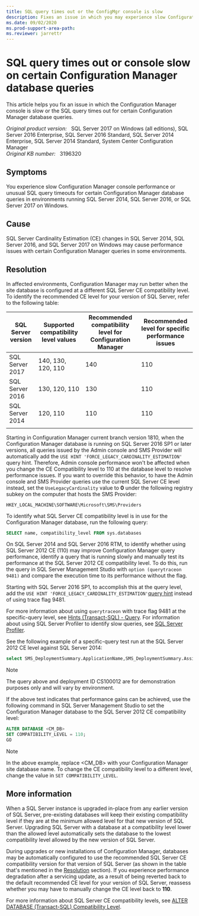 ```yaml
---
title: SQL query times out or the ConfigMgr console is slow
description: Fixes an issue in which you may experience slow Configuration Manager console performance or unusual SQL query timeouts for certain Configuration Manager database queries in environments running SQL Server 2017, SQL Server 2016, or SQL Server 2014.
ms.date: 09/02/2020
ms.prod-support-area-path:
ms.reviewer: jarrettr
---
```

# SQL query times out or console slow on certain Configuration Manager database queries

This article helps you fix an issue in which the Configuration Manager console is slow or the SQL query times out for certain Configuration Manager database queries.

_Original product version:_ &nbsp; SQL Server 2017 on Windows (all editions), SQL Server 2016 Enterprise, SQL Server 2016 Standard, SQL Server 2014 Enterprise, SQL Server 2014 Standard, System Center Configuration Manager  
_Original KB number:_ &nbsp; 3196320

## Symptoms

You experience slow Configuration Manager console performance or unusual SQL query timeouts for certain Configuration Manager database queries in environments running SQL Server 2014, SQL Server 2016, or SQL Server 2017 on Windows.

## Cause

SQL Server Cardinality Estimation (CE) changes in SQL Server 2014, SQL Server 2016, and SQL Server 2017 on Windows may cause performance issues with certain Configuration Manager queries in some environments.

## Resolution

In affected environments, Configuration Manager may run better when the site database is configured at a different SQL Server CE compatibility level. To identify the recommended CE level for your version of SQL Server, refer to the following table:

|SQL Server version|Supported compatibility level values|Recommended compatibility level for Configuration Manager|Recommended level for specific performance issues|
|---|---|---|---|
|SQL Server 2017|140, 130, 120, 110|140|110|
|SQL Server 2016|130, 120, 110|130|110|
|SQL Server 2014|120, 110|110|110|
|||||

Starting in Configuration Manager current branch version 1810, when the Configuration Manager database is running on SQL Server 2016 SP1 or later versions, all queries issued by the Admin console and SMS Provider will automatically add the `USE HINT 'FORCE_LEGACY_CARDINALITY_ESTIMATION'` query hint. Therefore, Admin console performance won't be affected when you change the CE Compatibility level to 110 at the database level to resolve performance issues. If you want to override this behavior, to have the Admin console and SMS Provider queries use the current SQL Server CE level instead, set the `UseLegacyCardinality` value to **0** under the following registry subkey on the computer that hosts the SMS Provider:

`HKEY_LOCAL_MACHINE\SOFTWARE\Microsoft\SMS\Providers`

To identify what SQL Server CE compatibility level is in use for the Configuration Manager database, run the following query:

```sql
SELECT name, compatibility_level FROM sys.databases
```

On SQL Server 2014 and SQL Server 2016 RTM, to identify whether using SQL Server 2012 CE (110) may improve Configuration Manager query performance, identify a query that is running slowly and manually test its performance at the SQL Server 2012 CE compatibility level. To do this, run the query in SQL Server Management Studio with `option (querytraceon 9481)` and compare the execution time to its performance without the flag.

Starting with SQL Server 2016 SP1, to accomplish this at the query level, add the `USE HINT 'FORCE_LEGACY_CARDINALITY_ESTIMATION'`[query hint](/sql/t-sql/queries/hints-transact-sql-query) instead of using trace flag 9481.

For more information about using `querytraceon` with trace flag 9481 at the specific-query level, see [Hints (Transact-SQL) - Query](/sql/t-sql/queries/hints-transact-sql-query). For information about using SQL Server Profiler to identify slow queries, see [SQL Server Profiler](/sql/tools/sql-server-profiler/sql-server-profiler).

See the following example of a specific-query test run at the SQL Server 2012 CE level against SQL Server 2014:

```sql
select SMS_DeploymentSummary.ApplicationName,SMS_DeploymentSummary.AssignmentID,SMS_DeploymentSummary.CI_ID,SMS_DeploymentSummary.CollectionID,SMS_DeploymentSummary.CollectionName,SMS_DeploymentSummary.CreationTime,SMS_DeploymentSummary.DeploymentID,SMS_DeploymentSummary.DeploymentIntent,SMS_DeploymentSummary.DeploymentTime,SMS_DeploymentSummary.DesiredConfigType,SMS_DeploymentSummary.EnforcementDeadline,SMS_DeploymentSummary.FeatureType,SMS_DeploymentSummary.ModelName,SMS_DeploymentSummary.ModificationTime,SMS_DeploymentSummary.NumberErrors,SMS_DeploymentSummary.NumberInProgress,SMS_DeploymentSummary.NumberOther,SMS_DeploymentSummary.NumberSuccess,SMS_DeploymentSummary.NumberTargeted,SMS_DeploymentSummary.NumberUnknown,SMS_DeploymentSummary.ObjectTypeID,SMS_DeploymentSummary.PackageID,SMS_DeploymentSummary.PolicyModelID,SMS_DeploymentSummary.ProgramName,SMS_DeploymentSummary.SecuredObjectId,SMS_DeploymentSummary.SoftwareName,SMS_DeploymentSummary.SummarizationTime,SMS_DeploymentSummary.SummaryType from fn_DeploymentSummary(1033) AS SMS_DeploymentSummary where SMS_DeploymentSummary.DeploymentID = N'CS100012' option (querytraceon 9481)
```

> [!NOTE]
> The query above and deployment ID CS100012 are for demonstration purposes only and will vary by environment.

If the above test indicates that performance gains can be achieved, use the following command in SQL Server Management Studio to set the Configuration Manager database to the SQL Server 2012 CE compatibility level:

```sql
ALTER DATABASE <CM_DB>
SET COMPATIBILITY_LEVEL = 110;
GO
```

> [!NOTE]
> In the above example, replace \<CM_DB> with your Configuration Manager site database name. To change the CE compatibility level to a different level, change the value in `SET COMPATIBILITY_LEVEL`.

## More information

When a SQL Server instance is upgraded in-place from any earlier version of SQL Server, pre-existing databases will keep their existing compatibility level if they are at the minimum allowed level for that new version of SQL Server. Upgrading SQL Server with a database at a compatibility level lower than the allowed level automatically sets the database to the lowest compatibility level allowed by the new version of SQL Server.

During upgrades or new installations of Configuration Manager, databases may be automatically configured to use the recommended SQL Server CE compatibility version for that version of SQL Server (as shown in the table that's mentioned in the [Resolution](#resolution) section). If you experience performance degradation after a servicing update, as a result of being reverted back to the default recommended CE level for your version of SQL Server, reassess whether you may have to manually change the CE level back to **110**.

For more information about SQL Server CE compatibility levels, see [ALTER DATABASE (Transact-SQL) Compatibility Level](/sql/t-sql/statements/alter-database-transact-sql-compatibility-level).
